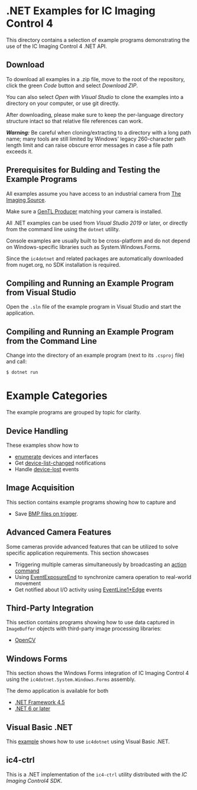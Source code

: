 # .NET Examples for IC Imaging Control 4

This directory contains a selection of example programs demonstrating the use of the IC Imaging Control 4 .NET API.

## Download

To download all examples in a .zip file, move to the root of the repository, click the green *Code* button and select *Download ZIP*.

You can also select *Open with Visual Studio* to clone the examples into a directory on your computer, or use git directly.

After downloading, please make sure to keep the per-language directory structure intact so that relative file references can work.

***Warning:*** Be careful when cloning/extracting to a directory with a long path name; many tools are still limited by Windows' legacy 260-character path length limit and can raise obscure error messages in case a file path exceeds it.

## Prerequisites for Bulding and Testing the Example Programs

All examples assume you have access to an industrial camera from [The Imaging Source](www.theimagingsource.com).

Make sure a [GenTL Producer](https://www.theimagingsource.com/en-us/support/download/) matching your camera is installed.

All .NET examples can be used from *Visual Studio 2019* or later, or directly from the command line using the `dotnet` utility.

Console examples are usually built to be cross-platform and do not depend on Windows-specific libraries such as System.Windows.Forms.

Since the `ic4dotnet` and related packages are automatically downloaded from nuget.org, no SDK installation is required.

## Compiling and Running an Example Program from Visual Studio

Open the `.sln` file of the example program in Visual Studio and start the application.

## Compiling and Running an Example Program from the Command Line

Change into the directory of an example program (next to its `.csproj` file) and call:

```
$ dotnet run
```

# Example Categories

The example programs are grouped by topic for clarity.

## Device Handling

These examples show how to
- [enumerate](/dotnet/device-handling/DeviceEnumeration) devices and interfaces
- Get [device-list-changed](/dotnet/device-handling/DeviceListChanged/) notifications
- Handle [device-lost](/dotnet/device-handling/DeviceLost) events

## Image Acquisition

This section contains example programs showing how to capture and

- Save [BMP files on trigger](/dotnet/image-acquisition/SaveBmpOnTrigger).

## Advanced Camera Features

Some cameras provide advanced features that can be utilized to solve specific application requirements. This section showcases
- Triggering multiple cameras simultaneously by broadcasting an [action command](/dotnet/advanced-camera-features/ActionCommandBroadcastTrigger)
- Using [EventExposureEnd](/dotnet/advanced-camera-features/EventExposureEnd) to synchronize camera operation to real-world movement
- Get notified about I/O activity using [EventLine1*Edge](/dotnet/advanced-camera-features/EventLine1Edge) events

## Third-Party Integration

This section contains programs showing how to use data captured in `ImageBuffer` objects with third-party image processing libraries:

- [OpenCV](/dotnet/thirdparty-integration/ImageBufferOpenCVLive)

## Windows Forms

This section shows the Windows Forms integration of IC Imaging Control 4 using the `ic4dotnet.System.Windows.Forms` assembly.

The demo application is available for both

- [.NET Framework 4.5](/dotnet/winforms/framework45)
- [.NET 6 or later](/dotnet/winforms/DialogApp-net6)

## Visual Basic .NET

This [example](/dotnet/vb.net/VB%20First%20Steps) shows how to use `ic4dotnet` using Visual Basic .NET.

## ic4-ctrl

This is a .NET implementation of the `ic4-ctrl` utility distributed with the *IC Imaging Control4 SDK*.